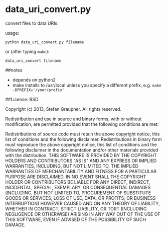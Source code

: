 data_uri_convert.py
===================

convert files to data URIs.

usage:

    python data_uri_convert.py filename

or (after typing `make`):

    data_uri_convert filename

##notes

- depends on python2
- make installs to /usr/local unless you specify a different prefix,
e.g. `make -DPREFIX='/your/prefix'`

##License: BSD

Copyright (c) 2013, Stefan Graupner. All rights reserved.

Redistribution and use in source and binary forms, with or without
modification, are permitted provided that the following conditions are
met:

Redistributions of source code must retain the above copyright notice,
this list of conditions and the following disclaimer. Redistributions in
binary form must reproduce the above copyright notice, this list of
conditions and the following disclaimer in the documentation and/or
other materials provided with the distribution. THIS SOFTWARE IS
PROVIDED BY THE COPYRIGHT HOLDERS AND CONTRIBUTORS "AS IS" AND ANY
EXPRESS OR IMPLIED WARRANTIES, INCLUDING, BUT NOT LIMITED TO, THE
IMPLIED WARRANTIES OF MERCHANTABILITY AND FITNESS FOR A PARTICULAR
PURPOSE ARE DISCLAIMED. IN NO EVENT SHALL THE COPYRIGHT HOLDER OR
CONTRIBUTORS BE LIABLE FOR ANY DIRECT, INDIRECT, INCIDENTAL, SPECIAL,
EXEMPLARY, OR CONSEQUENTIAL DAMAGES (INCLUDING, BUT NOT LIMITED TO,
PROCUREMENT OF SUBSTITUTE GOODS OR SERVICES; LOSS OF USE, DATA, OR
PROFITS; OR BUSINESS INTERRUPTION) HOWEVER CAUSED AND ON ANY THEORY OF
LIABILITY, WHETHER IN CONTRACT, STRICT LIABILITY, OR TORT (INCLUDING
NEGLIGENCE OR OTHERWISE) ARISING IN ANY WAY OUT OF THE USE OF THIS
SOFTWARE, EVEN IF ADVISED OF THE POSSIBILITY OF SUCH DAMAGE.
